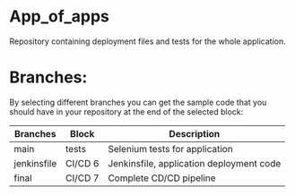 # App_of_apps

Repository containing deployment files and tests for the whole application.


# Branches:
By selecting different branches you can get the sample code that you should have in your repository at the end of the selected block:

|Branches  | Block  | Description  | 
|---|---|---|
| main | tests | Selenium tests for application |
| jenkinsfile | CI/CD 6  | Jenkinsfile, application deployment code |
| final | CI/CD 7 | Complete CD/CD pipeline |
